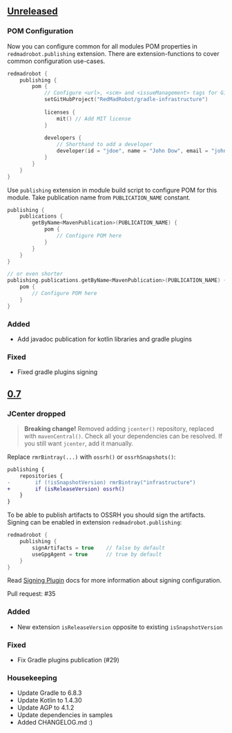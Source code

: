 ## [Unreleased]

### POM Configuration

Now you can configure common for all modules POM properties in `redmadrobot.publishing` extension.
There are extension-functions to cover common configuration use-cases.

```kotlin
redmadrobot {
    publishing {
        pom {
            // Configure <url>, <scm> and <issueManagement> tags for GitHub project by it's name
            setGitHubProject("RedMadRobot/gradle-infrastructure")
            
            licenses { 
                mit() // Add MIT license
            }
            
            developers {
                // Shorthand to add a developer
                developer(id = "jdoe", name = "John Dow", email = "john@doe.com")
            }
        }
    }
}
```

Use `publishing` extension in module build script to configure POM for this module.
Take publication name from `PUBLICATION_NAME` constant.

```kotlin
publishing {
    publications {
        getByName<MavenPublication>(PUBLICATION_NAME) {
            pom {
                // Configure POM here
            }
        }
    }
}

// or even shorter
publishing.publications.getByName<MavenPublication>(PUBLICATION_NAME) {
    pom {
        // Configure POM here
    }
}
```

### Added

- Add javadoc publication for kotlin libraries and gradle plugins

### Fixed

- Fixed gradle plugins signing

## [0.7]

### JCenter dropped

> **Breaking change!** Removed adding `jcenter()` repository, replaced with `mavenCentral()`.
> Check all your dependencies can be resolved. If you still want `jcenter`, add it manually. 

Replace `rmrBintray(...)` with `ossrh()` or `ossrhSnapshots()`:
```diff
publishing {
    repositories {
-        if (!isSnapshotVersion) rmrBintray("infrastructure")
+        if (isReleaseVersion) ossrh()
    }
}
```

To be able to publish artifacts to OSSRH you should sign the artifacts.
Signing can be enabled in extension `redmadrobot.publishing`:

```kotlin
redmadrobot {
    publishing {
        signArtifacts = true    // false by default
        useGpgAgent = true      // true by default
    }
}
```

Read [Signing Plugin](https://docs.gradle.org/current/userguide/signing_plugin.html#signing_plugin) docs for more information about signing configuration.

Pull request: #35

### Added

- New extension `isReleaseVersion` opposite to existing `isSnapshotVersion`

### Fixed

- Fix Gradle plugins publication (#29)

### Housekeeping

- Update Gradle to 6.8.3
- Update Kotlin to 1.4.30
- Update AGP to 4.1.2
- Update dependencies in samples
- Added CHANGELOG.md :)

[unreleased]: https://github.com/RedMadRobot/gradle-infrastructure/compare/v0.7...main
[0.7]: https://github.com/RedMadRobot/gradle-infrastructure/compare/v0.6...v0.7

